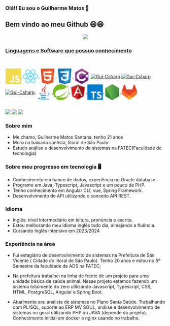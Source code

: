 ### Olá!! Eu sou o Guilherme Matos 👋

## Bem vindo ao meu Github 😄😄

<div align="center">
  <a href="https://github.com/guiiihhmatos">
  <img height="180em" src="https://github-readme-stats.vercel.app/api/top-langs/?username=guiiihhmatos&layout=compact&langs_count=7&theme=dracula"/>
</div>
  
  ### Linguagens e Software que possuo conhecimento
  
  ##
  
<div style="display: inline_block"><br>
  <img align="center" alt="Gui-Js" height="50" width="50" src="https://raw.githubusercontent.com/devicons/devicon/master/icons/javascript/javascript-plain.svg">
  <img align="center" alt="Gui-React" height="50" width="50" src="https://raw.githubusercontent.com/devicons/devicon/master/icons/react/react-original.svg">
  <img align="center" alt="Gui-HTML" height="50" width="50" src="https://raw.githubusercontent.com/devicons/devicon/master/icons/html5/html5-original.svg">
  <img align="center" alt="Gui-CSS" height="50" width="50" src="https://raw.githubusercontent.com/devicons/devicon/master/icons/css3/css3-original.svg">
  <img align="center" alt="Gui-Csharp" height="50" width="50" src="https://raw.githubusercontent.com/devicons/devicon/master/icons/csharp/csharp-original.svg">
  <img align="center" alt="Gui-Csharp" height="50" width="50" src="https://cdn.jsdelivr.net/gh/devicons/devicon/icons/postgresql/postgresql-original-wordmark.svg">
  <img align="center" alt="Gui-Csharp" height="50" width="50" src="https://cdn.jsdelivr.net/gh/devicons/devicon/icons/vscode/vscode-plain.svg">
  <img align="center" alt="Gui-Csharp" height="50" width="50" src="https://cdn.jsdelivr.net/gh/devicons/devicon/icons/git/git-original.svg">
  <img align="center" alt="Gui-Csharp" height="50" width="50" src="https://github.com/devicons/devicon/blob/v2.15.1/icons/java/java-original.svg">
  <img align="center" alt="Gui-Csharp" height="50" width="50" src="https://github.com/devicons/devicon/blob/v2.15.1/icons/spring/spring-original.svg">
  <img align="center" alt="Gui-Csharp" height="50" width="50" src="https://github.com/devicons/devicon/blob/v2.15.1/icons/angularjs/angularjs-original.svg">
  <img align="center" alt="Gui-Csharp" height="50" width="50" src="https://github.com/devicons/devicon/blob/v2.15.1/icons/typescript/typescript-original.svg">
  <img align="center" alt="Gui-Csharp" height="50" width="50" src="https://github.com/devicons/devicon/blob/v2.15.1/icons/nodejs/nodejs-original.svg">
  <img align="center" alt="Gui-Csharp" height="50" width="50" src="https://github.com/devicons/devicon/blob/v2.15.1/icons/gitlab/gitlab-original.svg">
                                                                   
  
</div>
  
  ##
  
  <div> 
  <a href="https://www.instagram.com/guiihh_matos/" target="_blank"><img src="https://img.shields.io/badge/-Instagram-%23E4405F?style=for-the-badge&logo=instagram&logoColor=white" target="_blank"></a>
  <a href = "mailto:gui.santana.matos@gmail.com"><img src="https://img.shields.io/badge/-Gmail-%23333?style=for-the-badge&logo=gmail&logoColor=white" target="_blank"></a>
  <a href="https://www.linkedin.com/in/guilherme-matos-santana/" target="_blank"><img src="https://img.shields.io/badge/-LinkedIn-%230077B5?style=for-the-badge&logo=linkedin&logoColor=white" target="_blank"></a> 
 
</div>
  
### Sobre mim
- Me chamo, Guilherme Matos Santana, tenho 21 anos
- Moro na baixada santista, litoral de São Paulo
- Estudo análise e desenvolvimento de sistemas na FATEC(Faculdade de tecnologia)
  
### Sobre meu progresso em tecnologia 🖥️

- Conhecimento em banco de dados, experiência no Oracle database.
- Programo em Java, Typescript, Javascript e um pouco de PHP.
- Tenho conhecimento em Angular CLI, vue, Spring Framework.
- Desenvolvimento de API utilizando o conceito API REST.

### Idioma

- Inglês: nível Intermediário em leitura, pronúncia e escrita.
- Estou melhorando meu idioma inglês todo dia, almejando a fluência.
- Cursando Inglês intensivo em 2023/2024


### Experiência na área

- Fui estagiário de desenvolvimento de sistemas na Prefeitura de São Vicente ( Cidade do litoral de São Paulo). Tenho 20 anos e estou no 5º Semestre da faculdade de ADS na FATEC;
- Na prefeitura trabalhei na linha de frente de um projeto para uma unidade básica de saúde animal. Nesse projeto estamos fazendo um sistema totalmente do zero utilizando Javascript, Typescript, CSS, HTML, PostgreSQL, Angular e Spring Boot.
  
- Atualmente sou analista de sistemas no Plano Santa Saúde. Trabalhando com PL/SQL, suporte ao ERP MV SOUL, análise e desenvolvimento de sistemas no geral utilizando PHP ou JAVA (depende do projeto). Conhecimento inicial em docker e nginx usando no trabalho.



<!--
**guiiihhmatos/guiiihhmatos** is a ✨ _special_ ✨ repository because its `README.md` (this file) appears on your GitHub profile.

Here are some ideas to get you started:

- 🔭 I’m currently working on ...
- 🌱 I’m currently learning ...
- 👯 I’m looking to collaborate on ...
- 🤔 I’m looking for help with ...
- 💬 Ask me about ...
- 📫 How to reach me: ...
- 😄 Pronouns: ...
- ⚡ Fun fact: ...
-->
